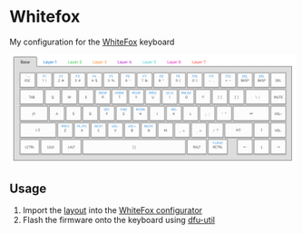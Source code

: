 # Whitefox
My configuration for the [WhiteFox](https://input.club/whitefox) keyboard

![layout](assets/layout.png)

## Usage
1. Import the [layout](whitefox.json) into the [WhiteFox configurator](https://input.club/configurator-whitefox)
2. Flash the firmware onto the keyboard using [dfu-util](https://github.com/kiibohd/controller/blob/master/Documentation/Keyboards/WhiteFox.md)
